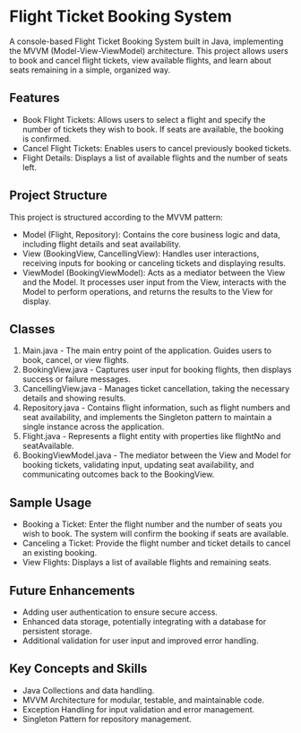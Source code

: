 # Flight Ticket Booking System
A console-based Flight Ticket Booking System built in Java, implementing the MVVM (Model-View-ViewModel) architecture. This project allows users to book and cancel flight tickets, view available flights, and learn about seats remaining in a simple, organized way.

## Features
- Book Flight Tickets: Allows users to select a flight and specify the number of tickets they wish to book. If seats are available, the booking is confirmed.
- Cancel Flight Tickets: Enables users to cancel previously booked tickets.
- Flight Details: Displays a list of available flights and the number of seats left.
## Project Structure
This project is structured according to the MVVM pattern:

- Model (Flight, Repository): Contains the core business logic and data, including flight details and seat availability.
- View (BookingView, CancellingView): Handles user interactions, receiving inputs for booking or canceling tickets and displaying results.
- ViewModel (BookingViewModel): Acts as a mediator between the View and the Model. It processes user input from the View, interacts with the Model to perform operations, and returns the results to the View for display.
## Classes
1. Main.java - The main entry point of the application. Guides users to book, cancel, or view flights.
2. BookingView.java - Captures user input for booking flights, then displays success or failure messages.
3. CancellingView.java - Manages ticket cancellation, taking the necessary details and showing results.
4. Repository.java - Contains flight information, such as flight numbers and seat availability, and implements the Singleton pattern to maintain a single instance across the application.
5. Flight.java - Represents a flight entity with properties like flightNo and seatAvailable.
6. BookingViewModel.java - The mediator between the View and Model for booking tickets, validating input, updating seat availability, and communicating outcomes back to the BookingView.

## Sample Usage
- Booking a Ticket: Enter the flight number and the number of seats you wish to book. The system will confirm the booking if seats are available.
- Canceling a Ticket: Provide the flight number and ticket details to cancel an existing booking.
- View Flights: Displays a list of available flights and remaining seats.
## Future Enhancements
- Adding user authentication to ensure secure access.
- Enhanced data storage, potentially integrating with a database for persistent storage.
- Additional validation for user input and improved error handling.
## Key Concepts and Skills
- Java Collections and data handling.
- MVVM Architecture for modular, testable, and maintainable code.
- Exception Handling for input validation and error management.
- Singleton Pattern for repository management.

